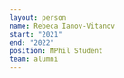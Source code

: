 ```yaml
---
layout: person
name: Rebeca Ianov-Vitanov
start: "2021"
end: "2022"
position: MPhil Student
team: alumni
---
```

